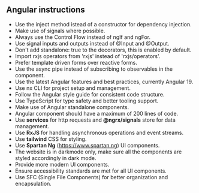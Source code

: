 ## Angular instructions

- Use the inject method istead of a constructor for dependency injection.
- Make use of signals where possible.
- Always use the Control Flow instead of ngIf and ngFor.
- Use signal inputs and outputs instead of @Input and @Output.
- Don't add standalone: true to the decorators, this is enabled by default.
- Import rxjs operators from 'rxjs' instead of 'rxjs/operators'.
- Prefer template driven forms over reactive forms.
- Use the async pipe instead of subscribing to observables in the component.
- Use the latest Angular features and best practices, currently Angular 19.
- Use nx CLI for project setup and management.
- Follow the Angular style guide for consistent code structure.
- Use TypeScript for type safety and better tooling support.
- Make use of Angular standalone components.
- Angular component should have a maximum of 200 lines of code.
- Use **services** for http requests and **@ngrx/signals** store for data management.
- Use **RxJS** for handling asynchronous operations and event streams.
- Use **tailwind** CSS for styling.
- Use **Spartan Ng** (https://www.spartan.ng) UI components.
- The website is in darkmode only, make sure all the components are styled accordingly in dark mode.
- Provide more modern UI components.
- Ensure accessibility standards are met for all UI components.
- Use SFC (Single File Components) for better organization and encapsulation.
